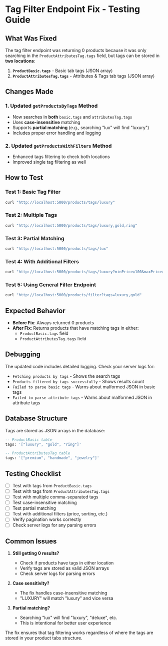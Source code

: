 # Tag Filter Endpoint Fix - Testing Guide

## What Was Fixed

The tag filter endpoint was returning 0 products because it was only searching in the `ProductAttributesTag.tags` field, but tags can be stored in **two locations**:

1. **`ProductBasic.tags`** - Basic tab tags (JSON array)
2. **`ProductAttributesTag.tags`** - Attributes & Tags tab tags (JSON array)

## Changes Made

### 1. Updated `getProductsByTags` Method

- Now searches in **both** `basic.tags` and `attributesTag.tags`
- Uses **case-insensitive** matching
- Supports **partial matching** (e.g., searching "lux" will find "luxury")
- Includes proper error handling and logging

### 2. Updated `getProductsWithFilters` Method

- Enhanced tags filtering to check both locations
- Improved single tag filtering as well

## How to Test

### Test 1: Basic Tag Filter

```bash
curl "http://localhost:5000/products/tags/luxury"
```

### Test 2: Multiple Tags

```bash
curl "http://localhost:5000/products/tags/luxury,gold,ring"
```

### Test 3: Partial Matching

```bash
curl "http://localhost:5000/products/tags/lux"
```

### Test 4: With Additional Filters

```bash
curl "http://localhost:5000/products/tags/luxury?minPrice=100&maxPrice=1000&sortBy=price&sortOrder=asc"
```

### Test 5: Using General Filter Endpoint

```bash
curl "http://localhost:5000/products/filter?tags=luxury,gold"
```

## Expected Behavior

- **Before Fix**: Always returned 0 products
- **After Fix**: Returns products that have matching tags in either:
  - `ProductBasic.tags` field
  - `ProductAttributesTag.tags` field

## Debugging

The updated code includes detailed logging. Check your server logs for:

- `Fetching products by tags` - Shows the search tags
- `Products filtered by tags successfully` - Shows results count
- `Failed to parse basic tags` - Warns about malformed JSON in basic tags
- `Failed to parse attribute tags` - Warns about malformed JSON in attribute tags

## Database Structure

Tags are stored as JSON arrays in the database:

```sql
-- ProductBasic table
tags: '["luxury", "gold", "ring"]'

-- ProductAttributesTag table
tags: '["premium", "handmade", "jewelry"]'
```

## Testing Checklist

- [ ] Test with tags from `ProductBasic.tags`
- [ ] Test with tags from `ProductAttributesTag.tags`
- [ ] Test with multiple comma-separated tags
- [ ] Test case-insensitive matching
- [ ] Test partial matching
- [ ] Test with additional filters (price, sorting, etc.)
- [ ] Verify pagination works correctly
- [ ] Check server logs for any parsing errors

## Common Issues

1. **Still getting 0 results?**

   - Check if products have tags in either location
   - Verify tags are stored as valid JSON arrays
   - Check server logs for parsing errors

2. **Case sensitivity?**

   - The fix handles case-insensitive matching
   - "LUXURY" will match "luxury" and vice versa

3. **Partial matching?**
   - Searching "lux" will find "luxury", "deluxe", etc.
   - This is intentional for better user experience

The fix ensures that tag filtering works regardless of where the tags are stored in your product tabs structure.

